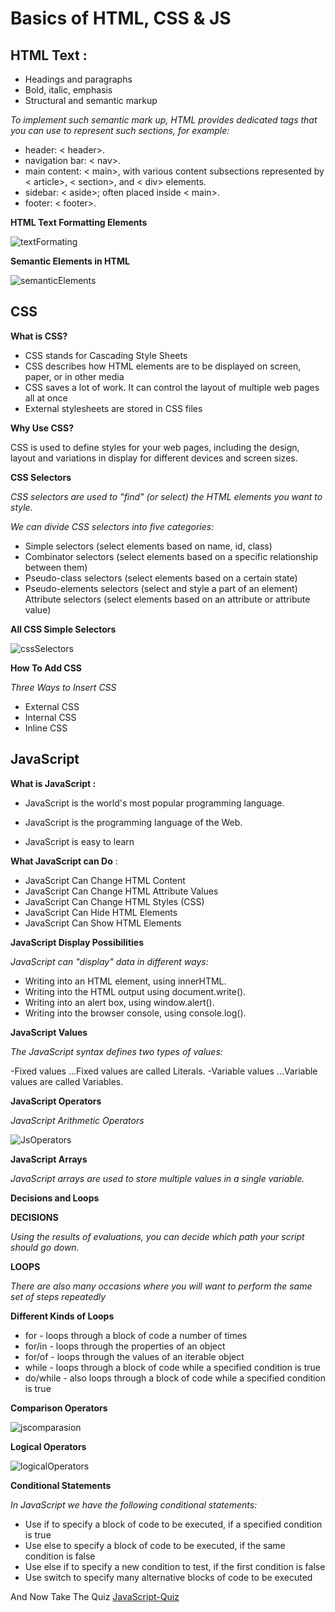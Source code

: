 # Basics of HTML, CSS & JS 

## HTML Text :

- Headings and paragraphs
- Bold, italic, emphasis
- Structural and semantic markup

*To implement such semantic mark up, HTML provides dedicated tags that you can use to represent such sections, for example:*

- header: < header>.
- navigation bar: < nav>.
- main content: < main>, with various content subsections  represented by < article>, < section>, and < div> elements.
- sidebar: < aside>; often placed inside < main>.
- footer: < footer>.


**HTML Text Formatting Elements**


![textFormating](/images/text-formating.png)


**Semantic Elements in HTML**

![semanticElements](/images/semantic.png)


## CSS 

**What is CSS?**


- CSS stands for Cascading Style Sheets
- CSS describes how HTML elements are to be displayed on screen, paper, or in other media
- CSS saves a lot of work. It can control the layout of multiple web pages all at once
- External stylesheets are stored in CSS files

**Why Use CSS?**

CSS is used to define styles for your web pages, including the design, layout and variations in display for different devices and screen sizes.

**CSS Selectors**


*CSS selectors are used to "find" (or select) the HTML elements you want to style.*

*We can divide CSS selectors into five categories:*

- Simple selectors (select elements based on name, id, class)
- Combinator selectors (select elements based on a specific relationship between them)
- Pseudo-class selectors (select elements based on a certain state)
- Pseudo-elements selectors (select and style a part of an element)
Attribute selectors (select elements based on an attribute or attribute value)


**All CSS Simple Selectors**

![cssSelectors](/images/css-selectors.png)


**How To Add CSS**

*Three Ways to Insert CSS*

- External CSS
- Internal CSS
- Inline CSS

## JavaScript

**What is JavaScript :**

- JavaScript is the world's most popular programming language.

- JavaScript is the programming language of the Web.

- JavaScript is easy to learn


**What JavaScript can Do** :

- JavaScript Can Change HTML Content
- JavaScript Can Change HTML Attribute Values
- JavaScript Can Change HTML Styles (CSS)
- JavaScript Can Hide HTML Elements
- JavaScript Can Show HTML Elements

**JavaScript Display Possibilities**

*JavaScript can "display" data in different ways:*

- Writing into an HTML element, using innerHTML.
- Writing into the HTML output using document.write().
- Writing into an alert box, using window.alert().
- Writing into the browser console, using console.log().

**JavaScript Values**

*The JavaScript syntax defines two types of values:*

-Fixed values ...Fixed values are called Literals.
-Variable values ...Variable values are called Variables.


**JavaScript Operators**

*JavaScript Arithmetic Operators*


![JsOperators](/images/operators.png)



**JavaScript Arrays**

*JavaScript arrays are used to store multiple values in a single variable.*

**Decisions and Loops**

**DECISIONS**

*Using the results of evaluations, you can decide which path your script should go down.*


**LOOPS**

*There are also many occasions where you will want to perform the same set of steps repeatedly*



**Different Kinds of Loops**

- for - loops through a block of code a number of times
- for/in - loops through the properties of an object
- for/of - loops through the values of an iterable object
- while - loops through a block of code while a specified condition is true
- do/while - also loops through a block of code while a specified condition is true

**Comparison Operators**


![jscomparasion](/images/jscom.png)



**Logical Operators**


![logicalOperators](/images/logical.png)



**Conditional Statements**

*In JavaScript we have the following conditional statements:*

- Use if to specify a block of code to be executed, if a specified condition is true
- Use else to specify a block of code to be executed, if the same condition is false
- Use else if to specify a new condition to test, if the first condition is false
- Use switch to specify many alternative blocks of code to be executed


And Now Take The Quiz 
[JavaScript-Quiz](https://docs.google.com/forms/d/1cB2t0ZccTpnFP7rwsMkyzswwslgKZ5LVkkjenXw7zoU/edit)






